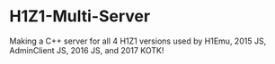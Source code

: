 # H1Z1-Multi-Server

Making a C++ server for all 4 H1Z1 versions used by H1Emu, 2015 JS, AdminClient JS, 2016 JS, and 2017 KOTK!
